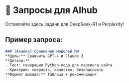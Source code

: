 # 🚀 Запросы для AIhub
Оставляйте здесь задачи для DeepSeek-R1 и Perplexity!

## Пример запроса:
```md
### [Анализ] Сравнение моделей ИИ
**Цель:** Сравнить GPT-4 и Claude 3  
**Детали:**  
- Тест: генерация Python-кода для парсинга сайта  
- Критерии: скорость, качество, безопасность  
**Формат вывода:** Таблица + рекомендация
`` `
